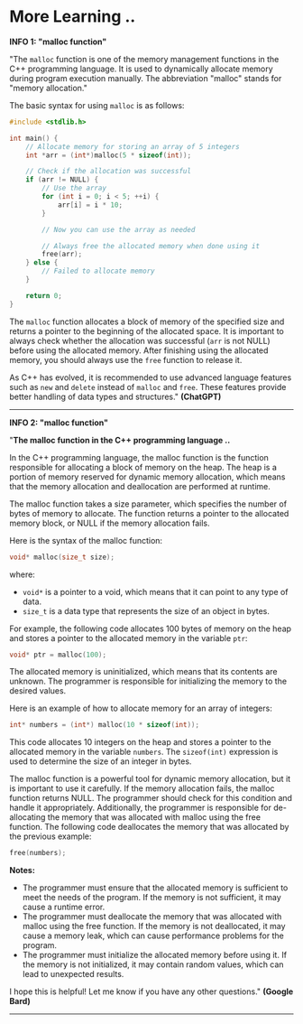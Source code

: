 # More Learning ..

**INFO 1: "malloc function"**

"The `malloc` function is one of the memory management functions in the C++ programming language. It is used to dynamically allocate memory during program execution manually. The abbreviation "malloc" stands for "memory allocation."

The basic syntax for using `malloc` is as follows:

```cpp
#include <stdlib.h>

int main() {
    // Allocate memory for storing an array of 5 integers
    int *arr = (int*)malloc(5 * sizeof(int));

    // Check if the allocation was successful
    if (arr != NULL) {
        // Use the array
        for (int i = 0; i < 5; ++i) {
            arr[i] = i * 10;
        }

        // Now you can use the array as needed

        // Always free the allocated memory when done using it
        free(arr);
    } else {
        // Failed to allocate memory
    }

    return 0;
}
```

The `malloc` function allocates a block of memory of the specified size and returns a pointer to the beginning of the allocated space. It is important to always check whether the allocation was successful (`arr` is not NULL) before using the allocated memory. After finishing using the allocated memory, you should always use the `free` function to release it.

As C++ has evolved, it is recommended to use advanced language features such as `new` and `delete` instead of `malloc` and `free`. These features provide better handling of data types and structures." **(ChatGPT)**

---

**INFO 2: "malloc function"**

"**The malloc function in the C++ programming language ..**

In the C++ programming language, the malloc function is the function responsible for allocating a block of memory on the heap. The heap is a portion of memory reserved for dynamic memory allocation, which means that the memory allocation and deallocation are performed at runtime.

The malloc function takes a size parameter, which specifies the number of bytes of memory to allocate. The function returns a pointer to the allocated memory block, or NULL if the memory allocation fails.

Here is the syntax of the malloc function:

```c++
void* malloc(size_t size);
```

where:

- `void*` is a pointer to a void, which means that it can point to any type of data.
- `size_t` is a data type that represents the size of an object in bytes.

For example, the following code allocates 100 bytes of memory on the heap and stores a pointer to the allocated memory in the variable `ptr`:

```c++
void* ptr = malloc(100);
```

The allocated memory is uninitialized, which means that its contents are unknown. The programmer is responsible for initializing the memory to the desired values.

Here is an example of how to allocate memory for an array of integers:

```c++
int* numbers = (int*) malloc(10 * sizeof(int));
```

This code allocates 10 integers on the heap and stores a pointer to the allocated memory in the variable `numbers`. The `sizeof(int)` expression is used to determine the size of an integer in bytes.

The malloc function is a powerful tool for dynamic memory allocation, but it is important to use it carefully. If the memory allocation fails, the malloc function returns NULL. The programmer should check for this condition and handle it appropriately. Additionally, the programmer is responsible for de-allocating the memory that was allocated with malloc using the free function. The following code deallocates the memory that was allocated by the previous example:

```c++
free(numbers);
```

**Notes:**

- The programmer must ensure that the allocated memory is sufficient to meet the needs of the program. If the memory is not sufficient, it may cause a runtime error.
- The programmer must deallocate the memory that was allocated with malloc using the free function. If the memory is not deallocated, it may cause a memory leak, which can cause performance problems for the program.
- The programmer must initialize the allocated memory before using it. If the memory is not initialized, it may contain random values, which can lead to unexpected results.

I hope this is helpful! Let me know if you have any other questions." **(Google Bard)**

---
